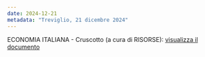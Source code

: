 ```yaml
---
date: 2024-12-21
metadata: "Treviglio, 21 dicembre 2024"
---
```


ECONOMIA ITALIANA - Cruscotto (a cura di RISORSE): <a href="/assets/2024-12-21-cruscotto.pdf" target="_blank">visualizza il documento</a>
